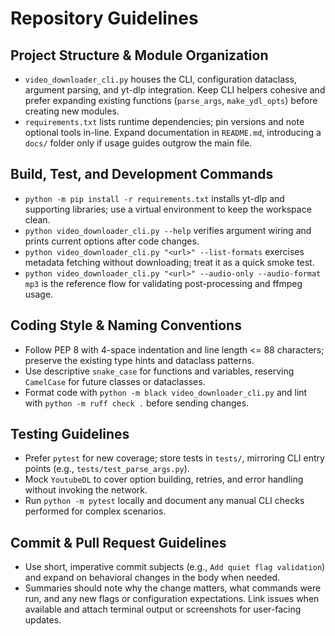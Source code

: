 # Repository Guidelines

## Project Structure & Module Organization
- `video_downloader_cli.py` houses the CLI, configuration dataclass, argument parsing, and yt-dlp integration. Keep CLI helpers cohesive and prefer expanding existing functions (`parse_args`, `make_ydl_opts`) before creating new modules.
- `requirements.txt` lists runtime dependencies; pin versions and note optional tools in-line. Expand documentation in `README.md`, introducing a `docs/` folder only if usage guides outgrow the main file.

## Build, Test, and Development Commands
- `python -m pip install -r requirements.txt` installs yt-dlp and supporting libraries; use a virtual environment to keep the workspace clean.
- `python video_downloader_cli.py --help` verifies argument wiring and prints current options after code changes.
- `python video_downloader_cli.py "<url>" --list-formats` exercises metadata fetching without downloading; treat it as a quick smoke test.
- `python video_downloader_cli.py "<url>" --audio-only --audio-format mp3` is the reference flow for validating post-processing and ffmpeg usage.

## Coding Style & Naming Conventions
- Follow PEP 8 with 4-space indentation and line length <= 88 characters; preserve the existing type hints and dataclass patterns.
- Use descriptive `snake_case` for functions and variables, reserving `CamelCase` for future classes or dataclasses.
- Format code with `python -m black video_downloader_cli.py` and lint with `python -m ruff check .` before sending changes.

## Testing Guidelines
- Prefer `pytest` for new coverage; store tests in `tests/`, mirroring CLI entry points (e.g., `tests/test_parse_args.py`).
- Mock `YoutubeDL` to cover option building, retries, and error handling without invoking the network.
- Run `python -m pytest` locally and document any manual CLI checks performed for complex scenarios.

## Commit & Pull Request Guidelines
- Use short, imperative commit subjects (e.g., `Add quiet flag validation`) and expand on behavioral changes in the body when needed.
- Summaries should note why the change matters, what commands were run, and any new flags or configuration expectations. Link issues when available and attach terminal output or screenshots for user-facing updates.
